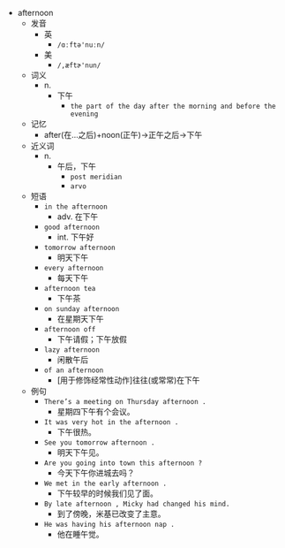 - afternoon
  - 发音
    - 英
      - `/ɑːftə'nuːn/`
    - 美
      - `/,æftɚ'nun/`
  - 词义
    - n.
      - 下午
        - `the part of the day after the morning and before the evening`
  - 记忆
    - after(在…之后)+noon(正午)→正午之后→下午
  - 近义词
    - n.
      - 午后，下午
        - `post meridian`
        - `arvo`
  - 短语
    - `in the afternoon`
      - adv. 在下午 
    - `good afternoon`
      - int. 下午好 
    - `tomorrow afternoon`
      - 明天下午 
    - `every afternoon`
      - 每天下午 
    - `afternoon tea`
      - 下午茶 
    - `on sunday afternoon`
      - 在星期天下午 
    - `afternoon off`
      - 下午请假；下午放假 
    - `lazy afternoon`
      - 闲散午后 
    - `of an afternoon`
      - [用于修饰经常性动作]往往(或常常)在下午 
  - 例句
    - `There’s a meeting on Thursday afternoon .`
      - 星期四下午有个会议。
    - `It was very hot in the afternoon .`
      - 下午很热。
    - `See you tomorrow afternoon .`
      - 明天下午见。
    - `Are you going into town this afternoon ?`
      - 今天下午你进城去吗？
    - `We met in the early afternoon .`
      - 下午较早的时候我们见了面。
    - `By late afternoon , Micky had changed his mind.`
      - 到了傍晚，米基已改变了主意。
    - `He was having his afternoon nap .`
      - 他在睡午觉。

